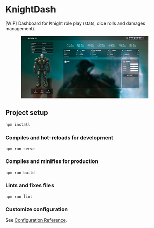 # KnightDash

[WIP]
Dashboard for Knight role play (stats, dice rolls and damages management).

<p align="center">
	<img src="https://raw.githubusercontent.com/dtanguy/KnightDash/master/src/assets/readme/1.jpg" width="80%">
</p>

## Project setup

```
npm install
```

### Compiles and hot-reloads for development

```
npm run serve
```

### Compiles and minifies for production

```
npm run build
```

### Lints and fixes files

```
npm run lint
```

### Customize configuration

See [Configuration Reference](https://cli.vuejs.org/config/).
